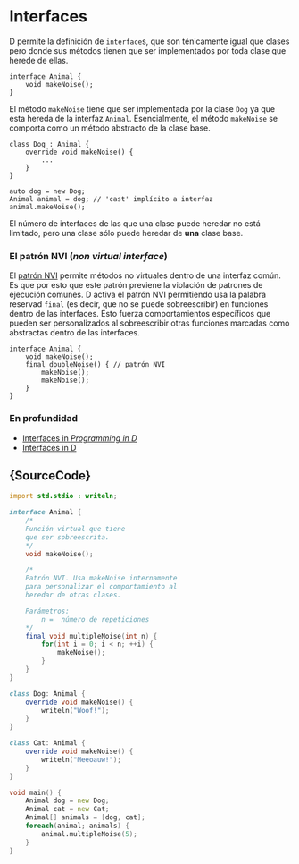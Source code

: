 # Interfaces

D permite la definición de `interface`s, que son ténicamente igual que clases
pero donde sus métodos tienen que ser implementados por toda clase que herede
de ellas.

    interface Animal {
        void makeNoise();
    }

El método `makeNoise` tiene que ser implementada por la clase `Dog` ya que
esta hereda de la interfaz `Animal`. Esencialmente, el método `makeNoise`
se comporta como un método abstracto de la clase base.

    class Dog : Animal {
        override void makeNoise() {
            ...
        }
    }

    auto dog = new Dog;
    Animal animal = dog; // 'cast' implícito a interfaz
    animal.makeNoise();

El número de interfaces de las que una clase puede heredar no está limitado,
pero una clase sólo puede heredar de **una** clase base.

### El patrón NVI (*non virtual interface*)

El [patrón NVI](https://en.wikipedia.org/wiki/Non-virtual_interface_pattern)
permite métodos no virtuales dentro de una interfaz común. Es que por esto que
este patrón previene la violación de patrones de ejecución comunes.
D activa el patrón NVI permitiendo usa la palabra reservad `final` (es decir,
que no se puede sobreescribir) en funciones dentro de las interfaces.
Esto fuerza comportamientos específicos que pueden ser personalizados al
sobreescribir otras funciones marcadas como abstractas dentro de las interfaces.

    interface Animal {
        void makeNoise();
        final doubleNoise() { // patrón NVI
            makeNoise();
            makeNoise();
        }
    }

### En profundidad

- [Interfaces in _Programming in D_](http://ddili.org/ders/d.en/interface.html)
- [Interfaces in D](https://dlang.org/spec/interface.html)

## {SourceCode}

```d
import std.stdio : writeln;

interface Animal {
    /*
    Función virtual que tiene
    que ser sobreescrita.
    */
    void makeNoise();

    /*
    Patrón NVI. Usa makeNoise internamente
    para personalizar el comportamiento al
    heredar de otras clases.

    Parámetros:
        n =  número de repeticiones
    */
    final void multipleNoise(int n) {
        for(int i = 0; i < n; ++i) {
            makeNoise();
        }
    }
}

class Dog: Animal {
    override void makeNoise() {
        writeln("Woof!");
    }
}

class Cat: Animal {
    override void makeNoise() {
        writeln("Meeoauw!");
    }
}

void main() {
    Animal dog = new Dog;
    Animal cat = new Cat;
    Animal[] animals = [dog, cat];
    foreach(animal; animals) {
        animal.multipleNoise(5);
    }
}
```
